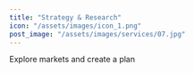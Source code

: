 ```yaml
---
title: "Strategy & Research"
icon: "/assets/images/icon_1.png"
post_image: "/assets/images/services/07.jpg"
---
```

Explore markets and create a plan
